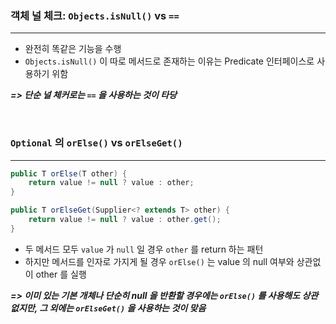 ### 객체 널 체크: `Objects.isNull()` vs `==`
---
- 완전히 똑같은 기능을 수행
- `Objects.isNull()` 이 따로 메서드로 존재하는 이유는 Predicate 인터페이스로 사용하기 위함

***=> 단순 널 체커로는 `==` 을 사용하는 것이 타당***

<br>

### `Optional` 의 `orElse()` vs `orElseGet()`
---
```java
public T orElse(T other) {
    return value != null ? value : other;
}

public T orElseGet(Supplier<? extends T> other) {
    return value != null ? value : other.get();
}
```
- 두 메서드 모두 `value` 가 `null` 일 경우 `other` 를 return 하는 패턴
- 하지만 메서드를 인자로 가지게 될 경우 `orElse()` 는 value 의 null 여부와 상관없이 other 를 실행

***=> 이미 있는 기본 개체나 단순히 null 을 반환할 경우에는 `orElse()` 를 사용해도 상관없지만, 그 외에는 `orElseGet()` 을 사용하는 것이 맞음***
  
